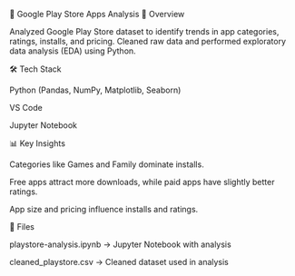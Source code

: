 📱 Google Play Store Apps Analysis
📌 Overview

Analyzed Google Play Store dataset to identify trends in app categories, ratings, installs, and pricing. Cleaned raw data and performed exploratory data analysis (EDA) using Python.

🛠 Tech Stack

Python (Pandas, NumPy, Matplotlib, Seaborn)

VS Code

Jupyter Notebook

📊 Key Insights

Categories like Games and Family dominate installs.

Free apps attract more downloads, while paid apps have slightly better ratings.

App size and pricing influence installs and ratings.

🚀 Files

playstore-analysis.ipynb → Jupyter Notebook with analysis

cleaned_playstore.csv → Cleaned dataset used in analysis
